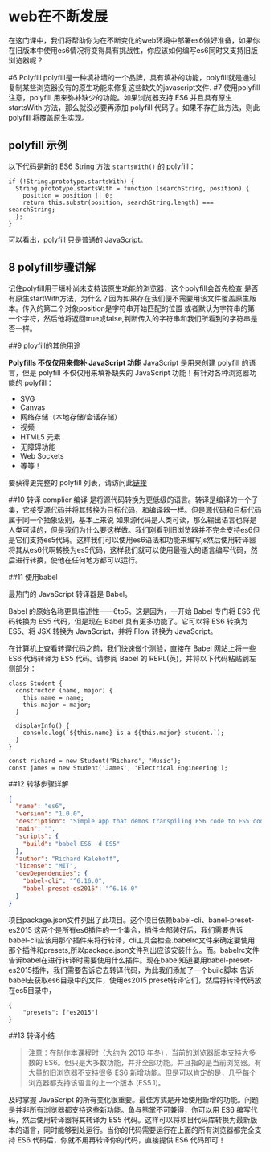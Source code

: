 # web在不断发展
在这门课中，我们将帮助你为在不断变化的web环境中部署es6做好准备，如果你在旧版本中使用es6情况将变得具有挑战性，你应该如何编写es6同时又支持旧版浏览器呢？

#6 Polyfill
polyfill是一种填补墙的一个品牌，具有填补的功能，polyfill就是通过复制某些浏览器没有的原生功能来修复这些缺失的javascript文件.
#7 使用polyfill
注意，polyfill 用来弥补缺少的功能。如果浏览器支持 ES6 并且具有原生 startsWith 方法，那么就没必要再添加 polyfill 代码了。如果不存在此方法，则此 polyfill 将覆盖原生实现。

## polyfill 示例
以下代码是新的 ES6 String 方法 `startsWith()` 的 polyfill：

```
if (!String.prototype.startsWith) {
  String.prototype.startsWith = function (searchString, position) {
    position = position || 0;
    return this.substr(position, searchString.length) === searchString;
  };
}
```

可以看出，polyfill 只是普通的 JavaScript。

## 8 polyfill步骤讲解

记住polyfill用于填补尚未支持该原生功能的浏览器，这个polyfill会首先检查 是否有原生startWith方法，为什么？因为如果存在我们便不需要用该文件覆盖原生版本。传入的第二个对象position是字符串开始匹配的位置 或者默认为字符串的第一个字符，然后他将返回true或false,判断传入的字符串和我们所看到的字符串是否一样。

##9 ployfill的其他用途

**Polyfills 不仅仅用来修补 JavaScript 功能**
JavaScript 是用来创建 polyfill 的语言，但是 polyfill 不仅仅用来填补缺失的 JavaScript 功能！有针对各种浏览器功能的 polyfill：

* SVG
* Canvas
* 网络存储（本地存储/会话存储）
* 视频
* HTML5 元素
* 无障碍功能
* Web Sockets
* 等等！

要获得更完整的 polyfill 列表，请访问此[链接](https://github.com/Modernizr/Modernizr/wiki/HTML5-Cross-Browser-Polyfills)


##10 转译
complier 编译 是将源代码转换为更低级的语言。转译是编译的一个子集，它接受源代码并将其转换为目标代码，和编译器一样。但是源代码和目标代码属于同一个抽象级别，基本上来说 如果源代码是人类可读，那么输出语言也将是人类可读的，但是我们为什么要这样做。我们刚看到旧浏览器并不完全支持es6但是它们支持es5代码。这样我们可以使用es6语法和功能来编写js然后使用转译器将其从es6代啊转换为es5代码，这样我们就可以使用最强大的语言编写代码，然后进行转换，使他在任何地方都可以运行。

##11 使用babel

最热门的 JavaScript 转译器是 Babel。

Babel 的原始名称更具描述性——6to5。这是因为，一开始 Babel 专门将 ES6 代码转换为 ES5 代码，但是现在 Babel 具有更多功能了。它可以将 ES6 转换为 ES5、将 JSX 转换为 JavaScript，并将 Flow 转换为 JavaScript。

在计算机上查看转译代码之前，我们快速做个测验，直接在 Babel 网站上将一些 ES6 代码转译为 ES5 代码。请参阅 Babel 的 REPL(英)，并将以下代码粘贴到左侧部分：

```
class Student {
  constructor (name, major) {
    this.name = name;
    this.major = major;
  }

  displayInfo() {
    console.log(`${this.name} is a ${this.major} student.`);
  }
}

const richard = new Student('Richard', 'Music');
const james = new Student('James', 'Electrical Engineering');
```

##12 转移步骤详解
```package.json
{
  "name": "es6",
  "version": "1.0.0",
  "description": "Simple app that demos transpiling ES6 code to ES5 code with Babel.",
  "main": "",
  "scripts": {
    "build": "babel ES6 -d ES5"
  },
  "author": "Richard Kalehoff",
  "license": "MIT",
  "devDependencies": {
    "babel-cli": "^6.16.0",
    "babel-preset-es2015": "^6.16.0"
  }
}

```

项目package.json文件列出了此项目。这个项目依赖babel-cli、banel-preset-es2015 这两个是所有es6插件的一个集合，插件全部装好后，我们需要告诉babel-cli应该用那个插件来将行转译，cli工具会检查.babelrc文件来确定要使用那个插件和presets,所以package.json文件列出应该安装什么。而。babelrc文件告诉babel在进行转译时需要使用什么插件。现在babel知道要用babel-preset-es2015插件，我们需要告诉它去转译代码，为此我们添加了一个build脚本 告诉babel去获取es6目录中的文件，使用es2015 preset转译它们，然后将转译代码放在es5目录中，

```.babelrc
{
    "presets": ["es2015"]
}

```

##13 转译小结

>注意：在制作本课程时（大约为 2016 年冬），当前的浏览器版本支持大多数的 ES6。但只是大多数功能，并非全部功能。并且指的是当前浏览器。有大量的旧浏览器不支持很多 ES6 新增功能。但是可以肯定的是，几乎每个浏览器都支持该语言的上一个版本 (ES5.1)。


及时掌握 JavaScript 的所有变化很重要。最佳方式是开始使用新增的功能。问题是并非所有浏览器都支持这些新功能。鱼与熊掌不可兼得，你可以用 ES6 编写代码，然后使用转译器将其转译为 ES5 代码。这样可以将项目代码库转换为最新版本的语言，同时能够到处运行。当你的代码需要运行在上面的所有浏览器都完全支持 ES6 代码后，你就不用再转译你的代码，直接提供 ES6 代码即可！